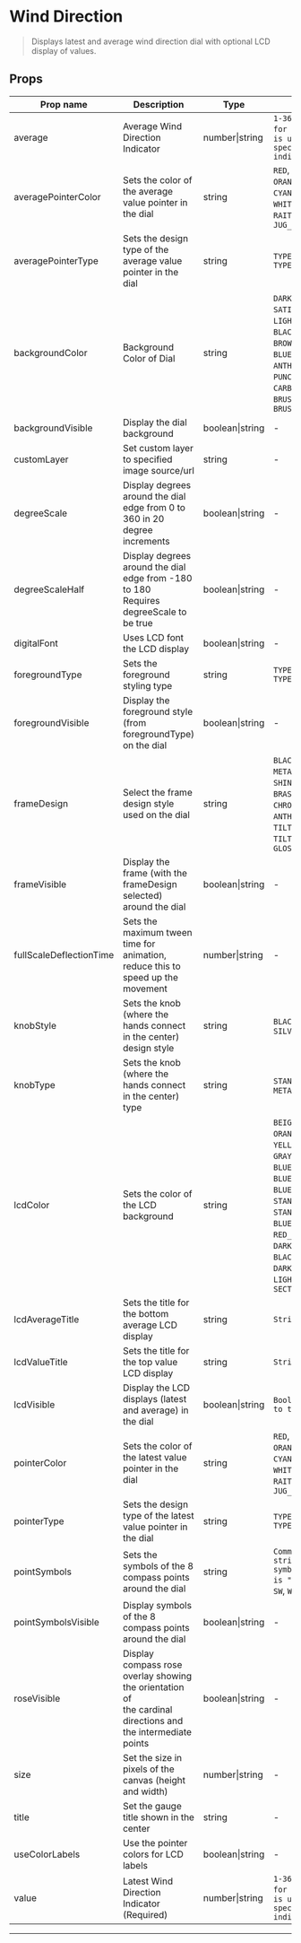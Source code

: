 # Wind Direction

> Displays latest and average wind direction dial with optional LCD display of values.

## Props

| Prop name               | Description                                                                                                    | Type            | Values                                                                                                                                                                                                                                                                      | Default               |
| ----------------------- | -------------------------------------------------------------------------------------------------------------- | --------------- | --------------------------------------------------------------------------------------------------------------------------------------------------------------------------------------------------------------------------------------------------------------------------- | --------------------- |
| average                 | Average Wind Direction Indicator                                                                               | number\|string  | `1-360 are used for directions`, `0 is used as a special case to indicate 'calm'`                                                                                                                                                                                           | undefined             |
| averagePointerColor     | Sets the color of the average value pointer in the dial                                                        | string          | `RED`, `GREEN`, `BLUE`, `ORANGE`, `YELLOW`, `CYAN`, `MAGENTA`, `WHITE`, `GRAY`, `BLACK`, `RAITH`, `GREEN_LCD`, `JUG_GREEN`                                                                                                                                                  | "BLUE"                |
| averagePointerType      | Sets the design type of the average value pointer in the dial                                                  | string          | `TYPE1 through TYPE16`                                                                                                                                                                                                                                                      | "TYPE8"               |
| backgroundColor         | Background Color of Dial                                                                                       | string          | `DARK_GRAY`, `SATIN_GRAY`, `LIGHT_GRAY`, `WHITE`, `BLACK`, `BEIGE`, `BROWN`, `RED`, `GREEN`, `BLUE`, `TURNED`, `ANTHRACITE`, `MUD`, `PUNCHED_SHEET`, `CARBON`, `STAINLESS`, `BRUSHED_METAL`, `BRUSHED_STAINLESS`                                                            | "DARK_GRAY"           |
| backgroundVisible       | Display the dial background                                                                                    | boolean\|string | -                                                                                                                                                                                                                                                                           | true                  |
| customLayer             | Set custom layer to specified image source/url                                                                 | string          | -                                                                                                                                                                                                                                                                           | undefined             |
| degreeScale             | Display degrees around the dial edge from 0 to 360 in 20 degree increments                                     | boolean\|string | -                                                                                                                                                                                                                                                                           | true                  |
| degreeScaleHalf         | Display degrees around the dial edge from -180 to 180<br>Requires degreeScale to be true                       | boolean\|string | -                                                                                                                                                                                                                                                                           | false                 |
| digitalFont             | Uses LCD font the LCD display                                                                                  | boolean\|string | -                                                                                                                                                                                                                                                                           | false                 |
| foregroundType          | Sets the foreground styling type                                                                               | string          | `TYPE1 through TYPE5`                                                                                                                                                                                                                                                       | "TYPE1"               |
| foregroundVisible       | Display the foreground style (from foregroundType) on the dial                                                 | boolean\|string | -                                                                                                                                                                                                                                                                           | true                  |
| frameDesign             | Select the frame design style used on the dial                                                                 | string          | `BLACK_METAL`, `METAL`, `SHINY_METAL`, `BRASS`, `STEEL`, `CHROME`, `GOLD`, `ANTHRACITE`, `TILTED_GRAY`, `TILTED_BLACK`, `GLOSSY_METAL`                                                                                                                                      | "METAL"               |
| frameVisible            | Display the frame (with the frameDesign selected) around the dial                                              | boolean\|string | -                                                                                                                                                                                                                                                                           | true                  |
| fullScaleDeflectionTime | Sets the maximum tween time for animation, reduce this to speed up the movement                                | number\|string  | -                                                                                                                                                                                                                                                                           | 2.5                   |
| knobStyle               | Sets the knob (where the hands connect in the center) design style                                             | string          | `BLACK`, `BRASS`, `SILVER`                                                                                                                                                                                                                                                  | "SILVER"              |
| knobType                | Sets the knob (where the hands connect in the center) type                                                     | string          | `STANDARD_KNOB`, `METAL_KNOB`                                                                                                                                                                                                                                               | "STANDARD_KNOB"       |
| lcdColor                | Sets the color of the LCD background                                                                           | string          | `BEIGE`, `BLUE`, `ORANGE`, `RED`, `YELLOW`, `WHITE`, `GRAY`, `BLACK`, `GREEN`, `BLUE2`, `BLUE_BLACK`, `BLUE_DARKBLUE`, `BLUE_GRAY`, `STANDARD`, `STANDARD_GREEN`, `BLUE_BLUE`, `RED_DARKRED`, `DARKBLUE`, `LILA`, `BLACKRED`, `DARKGREEN`, `AMBER`, `LIGHTBLUE`, `SECTIONS` | "STANDARD"            |
| lcdAverageTitle         | Sets the title for the bottom average LCD display                                                              | string          | `String`                                                                                                                                                                                                                                                                    | "Average"             |
| lcdValueTitle           | Sets the title for the top value LCD display                                                                   | string          | `String`                                                                                                                                                                                                                                                                    | "Latest"              |
| lcdVisible              | Display the LCD displays (latest and average) in the dial                                                      | boolean\|string | `Boolean (defaults to true)`                                                                                                                                                                                                                                                | true                  |
| pointerColor            | Sets the color of the latest value pointer in the dial                                                         | string          | `RED`, `GREEN`, `BLUE`, `ORANGE`, `YELLOW`, `CYAN`, `MAGENTA`, `WHITE`, `GRAY`, `BLACK`, `RAITH`, `GREEN_LCD`, `JUG_GREEN`                                                                                                                                                  | "RED"                 |
| pointerType             | Sets the design type of the latest value pointer in the dial                                                   | string          | `TYPE1 through TYPE16`                                                                                                                                                                                                                                                      | "TYPE1"               |
| pointSymbols            | Sets the symbols of the 8 compass points around the dial                                                       | string          | `Comma seperated string of 8 symbols (default is "N`, `NE`, `E`, `SE`, `S`, `SW`, `W`, `NW")`                                                                                                                                                                               | "N,NE,E,SE,S,SW,W,NW" |
| pointSymbolsVisible     | Display symbols of the 8 compass points around the dial                                                        | boolean\|string | -                                                                                                                                                                                                                                                                           | true                  |
| roseVisible             | Display compass rose overlay showing the orientation of<br>the cardinal directions and the intermediate points | boolean\|string | -                                                                                                                                                                                                                                                                           | false                 |
| size                    | Set the size in pixels of the canvas (height and width)                                                        | number\|string  | -                                                                                                                                                                                                                                                                           | undefined             |
| title                   | Set the gauge title shown in the center                                                                        | string          | -                                                                                                                                                                                                                                                                           | undefined             |
| useColorLabels          | Use the pointer colors for LCD labels                                                                          | boolean\|string | -                                                                                                                                                                                                                                                                           | false                 |
| value                   | Latest Wind Direction Indicator (Required)                                                                     | number\|string  | `1-360 are used for directions`, `0 is used as a special case to indicate 'calm'`                                                                                                                                                                                           |                       |

---
